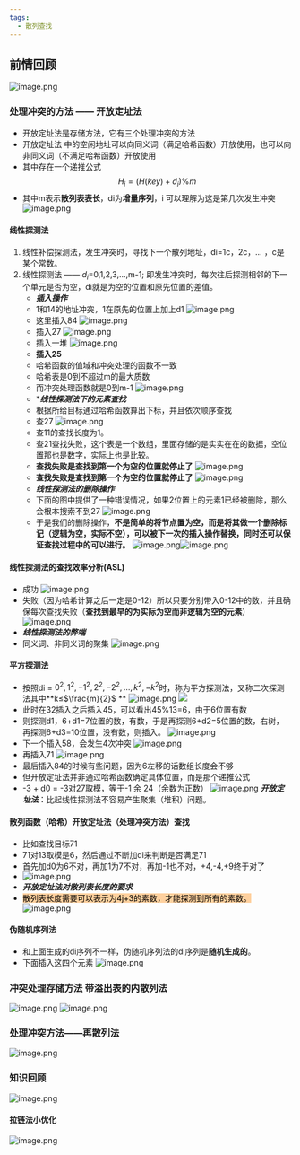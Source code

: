 ```yaml
---
tags:
  - 散列查找
---
```

前情回顾
---
![image.png](https://iili.io/JqH7KGa.png)

### 处理冲突的方法 —— 开放定址法
- 开放定址法是存储方法，它有三个处理冲突的方法
- 开放定址法 中的空闲地址可以向同义词（满足哈希函数）开放使用，也可以向非同义词（不满足哈希函数）开放使用
- 其中存在一个递推公式
$$H_{i}= (H(key) + d_{i})\% m$$
- 其中m表示**散列表表长**，di为**增量序列**，i 可以理解为这是第几次发生冲突
![image.png](https://iili.io/JqHY9KG.png)
#### 线性探测法 
1. 线性补偿探测法，发生冲突时，寻找下一个散列地址，di=1c，2c，... ，c是某个常数。
2. 线性探测法 —— $d_i$=0,1,2,3,...,m-1; 即发生冲突时，每次往后探测相邻的下一个单元是否为空，di就是为空的位置和原先位置的差值。
	- ***插入操作***
	- 1和14的地址冲突，1在原先的位置上加上d1
	![image.png](https://iili.io/JqHYQgj.png)
	- 这里插入84
	![image.png](https://iili.io/JqHaGEu.png)
	- 插入27
	![image.png](https://iili.io/JqHaiTN.png)
	- 插入一堆
	![image.png](https://iili.io/JqHcAn1.png)
	- **插入25**
	- 哈希函数的值域和冲突处理的函数不一致
	- 哈希表是0到不超过m的最大质数
	- 而冲突处理函数就是0到m-1
	![image.png](https://iili.io/JqHcAn1.png)
	- ****线性探测法下的元素查找***
	- 根据所给目标通过哈希函数算出下标，并且依次顺序查找
	- 查27
	![image.png](https://iili.io/JqHE00X.png)
	- 查11的查找长度为1。
	- 查21查找失败，这个表是一个数组，里面存储的是实实在在的数据，空位置那也是数字，实际上也是比较。
	- **查找失败是查找到第一个为空的位置就停止了**
	![image.png](https://iili.io/JqHEUej.png)
	- **查找失败是查找到第一个为空的位置就停止了**
	![image.png](https://iili.io/JqHGcTx.png)
	- ***线性探测法的删除操作***
	- 下面的图中提供了一种错误情况，如果2位置上的元素1已经被删除，那么会根本搜索不到27
	 ![image.png](https://iili.io/JqHMn8g.png)
	 - 于是我们的删除操作，**不是简单的将节点置为空，而是将其做一个删除标记（逻辑为空，实际不空），可以被下一次的插入操作替换，同时还可以保证查找过程中的可以进行。**
	 ![image.png](https://iili.io/JqHVL1S.png)![image.png](https://iili.io/JqHVyIj.png)
#### 线性探测法的查找效率分析(ASL)
- 成功
![image.png](https://iili.io/JqHWnTJ.png)
- 失败（因为哈希计算之后一定是0-12）所以只要分别带入0-12中的数，并且确保每次查找失败（**查找到最早的为实际为空而非逻辑为空的元素**）
![image.png](https://iili.io/JqHWcTG.png)
- ***线性探测法的弊端***
- 同义词、非同义词的聚集
![image.png](https://iili.io/JqHWLZv.png)



#### 平方探测法
- 按照di = $0^2,1^2,-1^2,2^2,-2^2,\dots,k^2,-k^2$时，称为平方探测法，又称二次探测法其中**k$\le$$\frac{m}{2}$ **
![image.png](https://iili.io/JqHXYKB.png)
![](https://iili.io/JqHXGDJ.png)
- 此时在32插入之后插入45，可以看出45%13=6，由于6位置有数
- 则探测d1，6+d1=7位置的数，有数，于是再探测6+d2=5位置的数，右树，再探测6+d3=10位置，没有数，则插入。
![image.png](https://iili.io/JqFU7If.png)
- 下一个插入58，会发生4次冲突
![image.png](https://iili.io/JqFU01S.png)
- 再插入71
![image.png](https://iili.io/JqFUM7e.png)
- 最后插入84的时候有些问题，因为6左移的话数组长度会不够
- 但开放定址法并非通过哈希函数确定具体位置，而是那个递推公式
- -3 + d0 = -3对27取模，等于-1 余 24（余数为正数）
![image.png](https://iili.io/JqFgswb.png)
***开放定址法***：比起线性探测法不容易产生聚集（堆积）问题。
#### 散列函数（哈希）开放定址法（处理冲突方法）查找
- 比如查找目标71
- 71对13取模是6，然后通过不断加di来判断是否满足71
- 首先加d0为6不对，再加1为7不对，再加-1也不对，+4,-4,+9终于对了
- ![image.png](https://iili.io/JqFrcU7.png)
- ***开放定址法对散列表长度的要求***
- <mark style="background: #FFB86CA6;">散列表长度需要可以表示为4j+3的素数，才能探测到所有的素数。</mark>
![image.png](https://iili.io/JqF4JgS.png)

#### 伪随机序列法
- 和上面生成的di序列不一样，伪随机序列法的di序列是**随机生成的**。
- 下面插入这四个元素
![image.png](https://iili.io/JqF6P9t.png)

### 冲突处理存储方法 带溢出表的内散列法
![image.png](https://iili.io/JqFLeJp.png)
![image.png](https://iili.io/JqFLveI.png)


### 处理冲突方法——再散列法 
![image.png](https://iili.io/JqFLP1f.png)


### 知识回顾
![image.png](https://iili.io/JqFLZeS.png)


#### 拉链法小优化
![image.png](https://iili.io/JqFQYhX.png)
